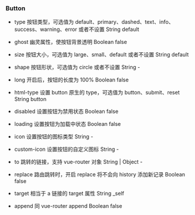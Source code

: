 <!--
 * @Descripttion:  Button 描述
 * @Author: yunfei
 * @Date: 2023-01-31 11:27:40
-->

### Button

- type        按钮类型，可选值为 default、primary、dashed、text、info、success、warning、error 或者不设置 String default

- ghost       幽灵属性，使按钮背景透明 Boolean false

- size        按钮大小，可选值为 large、small、default 或者不设置 String default

- shape       按钮形状，可选值为 circle 或者不设置 String -

- long        开启后，按钮的长度为 100% Boolean false

- html-type   设置 button 原生的 type，可选值为 button、submit、reset String button

- disabled    设置按钮为禁用状态 Boolean false

- loading     设置按钮为加载中状态 Boolean false

- icon        设置按钮的图标类型 String -

- custom-icon 设置按钮的自定义图标 String -

- to          跳转的链接，支持 vue-router 对象 String | Object -

- replace     路由跳转时，开启 replace 将不会向 history 添加新记录 Boolean false

- target      相当于 a 链接的 target 属性 String \_self

- append      同 vue-router append Boolean false
